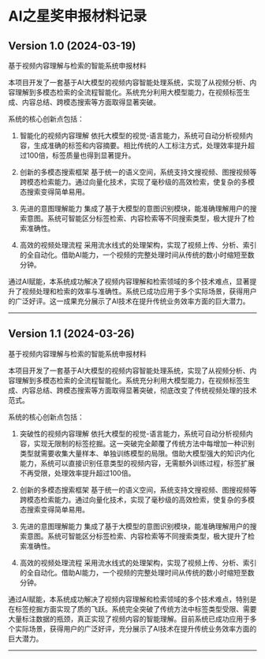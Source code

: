 # AI之星奖申报材料记录

## Version 1.0 (2024-03-19)

基于视频内容理解与检索的智能系统申报材料

本项目开发了一套基于AI大模型的视频内容智能处理系统，实现了从视频分析、内容理解到多模态检索的全流程智能化。系统充分利用大模型能力，在视频标签生成、内容总结、跨模态搜索等方面取得显著突破。

系统的核心创新点包括：

1. 智能化的视频内容理解
依托大模型的视觉-语言能力，系统可自动分析视频内容，生成准确的标签和内容摘要。相比传统的人工标注方式，处理效率提升超过100倍，标签质量也得到显著提升。

2. 创新的多模态搜索框架
基于统一的语义空间，系统支持文搜视频、图搜视频等跨模态检索能力。通过向量化技术，实现了毫秒级的高效检索，使复杂的多模态搜索变得简单易用。

3. 先进的意图理解能力
集成了基于大模型的意图识别模块，能准确理解用户的搜索意图。系统可智能区分标签检索、内容检索等不同搜索类型，极大提升了检索准确性。

4. 高效的视频处理流程
采用流水线式的处理架构，实现了视频上传、分析、索引的全自动化。借助AI能力，一个视频的完整处理时间从传统的数小时缩短至数分钟。

通过AI赋能，本系统成功解决了视频内容理解和检索领域的多个技术难点，显著提升了视频处理和检索的效率与准确性。系统已成功应用于多个实际场景，获得用户的广泛好评。这一成果充分展示了AI技术在提升传统业务效率方面的巨大潜力。

---

## Version 1.1 (2024-03-26)

基于视频内容理解与检索的智能系统申报材料

本项目开发了一套基于AI大模型的视频内容智能处理系统，实现了从视频分析、内容理解到多模态检索的全流程智能化。系统充分利用大模型能力，在视频标签生成、内容总结、跨模态搜索等方面取得显著突破，彻底改变了传统视频处理的技术范式。

系统的核心创新点包括：

1. 突破性的视频内容理解
依托大模型的视觉-语言能力，系统可自动分析视频内容，实现无限制的标签挖掘。这一突破完全颠覆了传统方法中每增加一种识别类型就需要收集大量样本、单独训练模型的局限。借助大模型强大的知识内化能力，系统可以直接识别任意类型的视频内容，无需额外训练过程，标签扩展不再受限，处理效率提升超过100倍。

2. 创新的多模态搜索框架
基于统一的语义空间，系统支持文搜视频、图搜视频等跨模态检索能力。通过向量化技术，实现了毫秒级的高效检索，使复杂的多模态搜索变得简单易用。

3. 先进的意图理解能力
集成了基于大模型的意图识别模块，能准确理解用户的搜索意图。系统可智能区分标签检索、内容检索等不同搜索类型，极大提升了检索准确性。

4. 高效的视频处理流程
采用流水线式的处理架构，实现了视频上传、分析、索引的全自动化。借助AI能力，一个视频的完整处理时间从传统的数小时缩短至数分钟。

通过AI赋能，本系统成功解决了视频内容理解和检索领域的多个技术难点，特别是在标签挖掘方面实现了质的飞跃。系统完全突破了传统方法中标签类型受限、需要大量标注数据的瓶颈，真正实现了视频内容的智能理解。目前系统已成功应用于多个实际场景，获得用户的广泛好评，充分展示了AI技术在提升传统业务效率方面的巨大潜力。

--- 